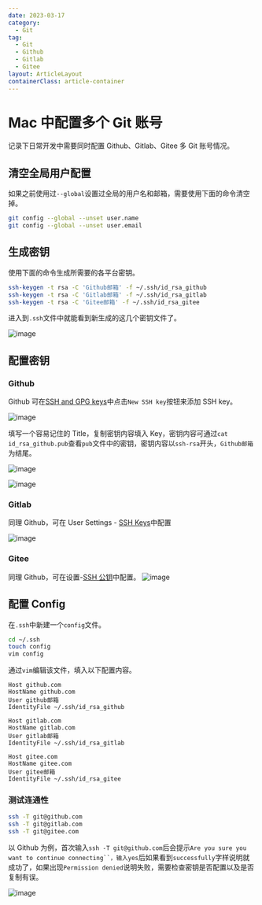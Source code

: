 ```yaml
---
date: 2023-03-17
category:
  - Git
tag:
  - Git
  - Github
  - Gitlab
  - Gitee
layout: ArticleLayout
containerClass: article-container
---
```


# Mac 中配置多个 Git 账号

记录下日常开发中需要同时配置 Github、Gitlab、Gitee 多 Git 账号情况。

<!-- more -->

## 清空全局用户配置

如果之前使用过`--global`设置过全局的用户名和邮箱，需要使用下面的命令清空掉。

```sh
git config --global --unset user.name
git config --global --unset user.email
```

## 生成密钥

使用下面的命令生成所需要的各平台密钥。

```sh
ssh-keygen -t rsa -C 'Github邮箱' -f ~/.ssh/id_rsa_github
ssh-keygen -t rsa -C 'Gitlab邮箱' -f ~/.ssh/id_rsa_gitlab
ssh-keygen -t rsa -C 'Gitee邮箱' -f ~/.ssh/id_rsa_gitee
```

进入到`.ssh`文件中就能看到新生成的这几个密钥文件了。

![image](https://image.liubing.me/i/2023/03/17/64142d1e05ac1.png)

## 配置密钥

### Github

Github 可在[SSH and GPG keys](https://github.com/settings/keys)中点击`New SSH key`按钮来添加 SSH key。

![image](https://image.liubing.me/i/2023/03/17/64142dfd99e61.png)

填写一个容易记住的 Title，复制密钥内容填入 Key，密钥内容可通过`cat id_rsa_github.pub`查看`pub`文件中的密钥，密钥内容以`ssh-rsa`开头，`Github邮箱`为结尾。

![image](https://image.liubing.me/i/2023/03/17/64142ff194b46.png)

![image](https://image.liubing.me/i/2023/03/17/64142eb59ac99.png)

### Gitlab

同理 Github，可在 User Settings - [SSH Keys](https://gitlab.com/-/profile/keys)中配置

![image](https://image.liubing.me/i/2023/03/17/6414321a94fe1.png)

### Gitee

同理 Github，可在设置-[SSH 公钥](https://gitee.com/profile/sshkeys)中配置。
![image](https://image.liubing.me/i/2023/03/17/641431274903d.png)

## 配置 Config

在`.ssh`中新建一个`config`文件。

```sh
cd ~/.ssh
touch config
vim config
```

通过`vim`编辑该文件，填入以下配置内容。

```
Host github.com
HostName github.com
User github邮箱
IdentityFile ~/.ssh/id_rsa_github

Host gitlab.com
HostName gitlab.com
User gitlab邮箱
IdentityFile ~/.ssh/id_rsa_gitlab

Host gitee.com
HostName gitee.com
User gitee邮箱
IdentityFile ~/.ssh/id_rsa_gitee
```

### 测试连通性

```sh
ssh -T git@github.com
ssh -T git@gitlab.com
ssh -T git@gitee.com
```

以 Github 为例，首次输入`ssh -T git@github.com`后会提示`Are you sure you want to continue connecting``，输入yes`后如果看到`successfully`字样说明就成功了，如果出现`Permission denied`说明失败，需要检查密钥是否配置以及是否复制有误。

![image](https://image.liubing.me/i/2023/03/17/641437b04ab61.png)
